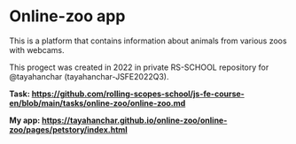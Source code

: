 # Online-zoo app
This is a platform that contains information about animals from various zoos with webcams.

This progect was created in 2022 in private RS-SCHOOL repository for @tayahanchar (tayahanchar-JSFE2022Q3).

**Task: https://github.com/rolling-scopes-school/js-fe-course-en/blob/main/tasks/online-zoo/online-zoo.md**

**My app: https://tayahanchar.github.io/online-zoo/online-zoo/pages/petstory/index.html**



